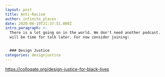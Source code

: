 ```yaml
---
layout: post
title: Anti-Racism
author: infinite_places
date: 2020-06-10T21:37:51.000Z
intro_paragraph: >-
  There is a lot going on in the world. We don't need another podcast. There
  will be time for talk later. For now consider joining:


  ### Design Justice
categories: designjustice
---
```

<https://colloqate.org/design-justice-for-black-lives>